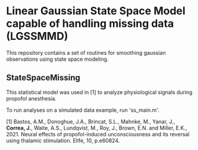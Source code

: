 # Linear Gaussian State Space Model capable of handling missing data (LGSSMMD)

This repository contains a set of routines for smoothing gaussian observations using state space modeling. 

## StateSpaceMissing
This statistical model was used in [1] to analyze physiological signals during propofol anesthesia.

To run analyses on a simulated data example, run 'ss_main.m'.

[1] Bastos, A.M., Donoghue, J.A., Brincat, S.L., Mahnke, M., Yanar, J., **Correa, J.**, Waite, A.S., Lundqvist, M., Roy, J., Brown, E.N. and Miller, E.K., 2021. Neural effects of propofol-induced unconsciousness and its reversal using thalamic stimulation. Elife, 10, p.e60824.


